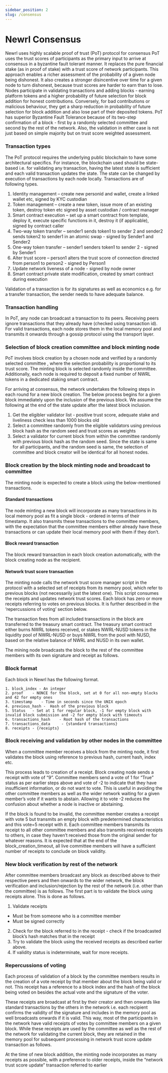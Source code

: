 ```yaml
---
sidebar_position: 2
slug: /consensus
---
```


# Newrl Consensus

Newrl uses highly scalable proof of trust (PoT) protocol for consensus
PoT uses the trust scores of participants as the primary input to arrive at consensus in a byzantine fault tolerant manner. It replaces the pure financial stake (as in proof of stake) with a trust score of network participants. This approach enables a richer assessment of the probability of a given node being dishonest. It also creates a stronger disincentive over time for a given node to turn dishonest, because trust scores are harder to earn than to lose. 
Nodes participate in validating transactions and adding blocks - earning platform tokens and a higher probability of future selection for block addition for honest contributions. Conversely, for bad contributions or malicious behaviour, they get a sharp reduction in probability of future selection for block addition and also lose part of their deposited tokens. PoT has superior Byzantine Fault Tolerance because of its two-step confirmation of a block - first by a randomly selected committee and second by the rest of the network. Also, the validation in either case is not just based on simple majority but on trust score weighted assessment.

### Transaction types

The PoT protocol requires the underlying public blockchain to have some architectural specifics. For instance, the blockchain used should be state-based i.e. for validating any transaction, having the latest state is sufficient and each valid transaction updates the state. 
The state can be changed by execution of transactions by each node locally. Transactions are of following types.

1.	Identity management – create new personid and wallet, create a linked wallet etc, signed by KYC custodian
2.	Token management – create a new token, issue more of an existing token, destroy token etc signed by asset custodian / contract manager
3.	Smart contract execution – set up a smart contract from template, deploy it, execute specific functions in it, destroy it (if applicable), signed by contract caller
4.	Two-way token transfer – sender1 sends token1 to sender 2 and sender2 sends token2 to sender1 in an atomic swap - signed by	Sender1 and Sender2
5.	One-way token transfer – sender1 senders token1 to sender 2	- signed by Sender1
6.	Alter trust score – person1 alters the trust score of connection directed from person1 to person2 - signed by Person1
7.	Update network liveness of a node - signed by node owner
8.	Smart contract private state modification, created by smart contract during execution
	
Validation of a transaction is for its signatures as well as economics e.g. for a transfer transaction, the sender needs to have adequate balance.


### Transaction handling

In PoT, any node can broadcast a transaction to its peers. Receiving peers ignore transactions that they already have (checked using transaction id). For valid transactions, each node stores them in the local memory pool and transmits it onwards through a gossip protocol using the transport layer.

### Selection of block creation committee and block minting node

PoT involves block creation by a chosen node and verified by a randomly selected committee , where the selection probability is proportional to its trust score. The minting block is selected randomly inside the committee. Additionally, each node is required to deposit a fixed number of NWRL tokens in a dedicated staking smart contract.

For arriving at consensus, the network undertakes the following steps in each round for a new block creation. The below process begins for a given block immediately upon the inclusion of the previous block.
We assume the following at the end of the state update after the latest block inclusion.

1. Get the eligibler validator list - positive trust score, adequate stake and liveliness check less than 1000 blocks old
2. Select a committee randomly from the eligible validators using previous block hash as the random seed and trust scores as weights
3. Select a validator for current block from within the committee randomly with previous block hash as the random seed. 
Since the state is same for all participants, and the random seed is same, the selection of committee and block creator will be identical for all honest nodes.

### Block creation by the block minting node and broadcast to committee

The minting node is expected to create a block using the below-mentioned transactions.

####	Standard transactions

The node minting a new block will incorporate as many transactions in its local memory pool as fit a single block - ordered in terms of their timestamp. It also transmits these transactions to the committee members, with the expectation that the committee members either already have these transactions or can update their local memory pool with them if they don’t. 

####	Block reward transaction

The block reward transaction in each block creation automatically, with the block creating node as the recipient.

####	Network trust score transaction
The minting node calls the network trust score manager script in the protocol with a selected set of receipts from its memory pool, which refer to previous blocks (not necessarily just the latest one). This script consumes the receipts and updates network trust scores. Each block has zero or more receipts referring to votes on previous blocks. It is further described in the ‘repercussions of voting’ section below.

The transaction fees from all included transactions in the block are transferred to the treasury smart contract. The treasury smart contract either burns NWRL tokens received, or stakes NWRL-NUSD tokens in the liquidity pool of NWRL-NUSD or buys NWRL from the pool with NUSD, based on the relative balance of NWRL and NUSD in its own wallet.

The mining node broadcasts the block to the rest of the committee members with its own signature and receipt as follows.

### Block format
Each block in Newrl has the following format.
```
1. block_index - An integer
2. proof	- NONCE for the block, set at 0 for all non-empty blocks and 42 for empty ones
3. timestamp	- Time in seconds since the UNIX epoch
4. previous_hash -	Hash of the previous block
5. Status	- Set at 1 for regular block, -1 for empty block with invalid block submission and -2 for empty block with timeouts
6. transactions_hash	- Root hash of the transactions
7. transactions_data	 - {standard transactions}
8. receipts	- {receipts}
```

### Block receiving and validation by other nodes in the committee
When a committee member receives a block from the minting node, it first validates the block using reference to previous hash, current hash, index etc.


This process leads to creation of a receipt. Block creating node sends a receipt with vote of “9”. Committee members send a vote of 1 for “True” status as per earlier steps above and vote of -2 to indicate that they have insufficient information, or do not want to vote. This is useful in avoiding the other committee members as well as the wider network waiting for a given member’s vote if it wants to abstain. Allowing it to vote -2 reduces the confusion about whether a node is inactive or abstaining.

If the block is found to be invalid, the committee member creates a receipt with vote 5 but transmits an empty block with predetermined characteristics and this vote=5 receipt with it.
Each committee members transmits its receipt to all other committee members and also transmits received receipts to others, in case they haven’t received those from the original sender for whatever reasons. It is expected that at the end of the block_creation_timeout, all live committee members will have a sufficient number of receipts to conclude on block validity.

### New block verification by rest of the network
After committee members broadcast any block as described above to their respective peers and then onwards to the wider network, the block verification and inclusion/rejection by the rest of the network (i.e. other than the committee) is as follows. The first part is to validate the block using receipts alone. This is done as follows.
1.	Validate receipts
- Must be from someone who is a committee member
- Must be signed correctly
2.	Check for the block referred to in the receipt - check if the broadcasted block’s hash matches that in the receipt
3.	Try to validate the block using the received receipts as described earlier above.
4.	If validity status is indeterminate, wait for more receipts.

### Repercussions of voting
Each process of validation of a block by the committee members results in the creation of a vote receipt by that member about the block being valid or not. This receipt has a reference to a block index and the hash of the block being voted on besides the actual vote and the signature of the voter. 

These receipts are broadcast at first by their creator and then onwards like standard transactions by the others in the network i.e. each recipient confirms the validity of the signature and includes in the memory pool as well broadcasts onwards if it is valid. This way, most of the participants in the network have valid receipts of votes by committee members on a given block. While these receipts are used by the committee as well as the rest of the network for validating the current block, they are retained in the memory pool for subsequent processing in network trust score update transaction as follows.

At the time of new block addition, the minting node incorporates as many receipts as possible, with a preference to older receipts, inside the “network trust score update” transaction referred to earlier

